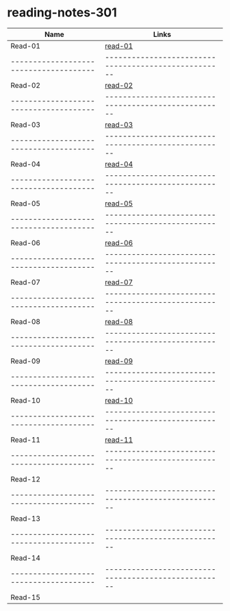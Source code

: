 # reading-notes-301

Name                                  |  Links                                              
--------------------------------------|----------------------------------------------------
Read-01                               | [read-01](https://nermin-nasasra.github.io/reading-notes-301/read-01)
--------------------------------------|----------------------------------------------------
Read-02                               |  [read-02](https://nermin-nasasra.github.io/reading-notes-301/read-02)
--------------------------------------|----------------------------------------------------
Read-03                               | [read-03](https://nermin-nasasra.github.io/reading-notes-301/read-o3)
--------------------------------------|----------------------------------------------------
Read-04                               |  [read-04](https://nermin-nasasra.github.io/reading-notes-301/read-04)
--------------------------------------|----------------------------------------------------
Read-05                               |  [read-05](https://nermin-nasasra.github.io/reading-notes-301/read-05)
--------------------------------------|----------------------------------------------------
Read-06                               |  [read-06](https://nermin-nasasra.github.io/reading-notes-301/read-06)
--------------------------------------|----------------------------------------------------
Read-07                               |  [read-07](https://nermin-nasasra.github.io/reading-notes-301/read-07)
--------------------------------------|----------------------------------------------------
Read-08                               |  [read-08](https://nermin-nasasra.github.io/reading-notes-301/read-08)
--------------------------------------|----------------------------------------------------
Read-09                               | [read-09](https://nermin-nasasra.github.io/reading-notes-301/read-09)
--------------------------------------|----------------------------------------------------
Read-10                               |  [read-10](https://nermin-nasasra.github.io/reading-notes-301/read-10)
--------------------------------------|----------------------------------------------------
Read-11                               | [read-11]()
--------------------------------------|----------------------------------------------------
Read-12                               | 
--------------------------------------|----------------------------------------------------
Read-13                               |  
--------------------------------------|----------------------------------------------------
Read-14                               |  
--------------------------------------|----------------------------------------------------
Read-15                               |  
